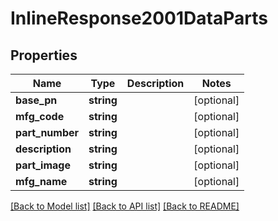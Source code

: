 # InlineResponse2001DataParts

## Properties
Name | Type | Description | Notes
------------ | ------------- | ------------- | -------------
**base_pn** | **string** |  | [optional] 
**mfg_code** | **string** |  | [optional] 
**part_number** | **string** |  | [optional] 
**description** | **string** |  | [optional] 
**part_image** | **string** |  | [optional] 
**mfg_name** | **string** |  | [optional] 

[[Back to Model list]](../../README.md#documentation-for-models) [[Back to API list]](../../README.md#documentation-for-api-endpoints) [[Back to README]](../../README.md)

